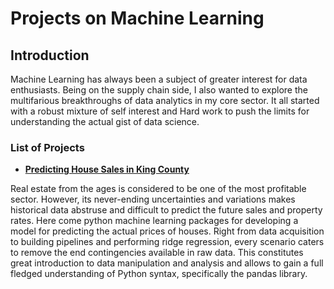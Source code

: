 # Projects on Machine Learning

## Introduction
Machine Learning has always been a subject of greater interest for data enthusiasts. Being on the supply chain side, I also wanted to explore the multifarious breakthroughs of data analytics in my core sector. It all started with a robust mixture of self interest and Hard work to push the limits for understanding the actual gist of data science. 

### List of Projects
- [__Predicting House Sales in King County__](https://github.com/yashpalli1996/machine_learning_projects/blob/master/house%20sales%20in%20king%20county.ipynb)

Real estate from the ages is considered to be one of the most profitable sector. However, its never-ending uncertainties and variations makes historical data abstruse and difficult to predict the future sales and property rates. Here come python machine learning packages for developing a model for predicting the actual prices of houses. Right from data acquisition to building pipelines and performing ridge regression, every scenario caters to remove the end contingencies available in raw data. This constitutes great introduction to data manipulation and analysis  and allows to gain a full fledged  understanding of Python syntax, specifically the pandas library.
